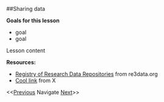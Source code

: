 ##Sharing data

**Goals for this lesson**

* goal
* goal

Lesson content


**Resources:**

* [Registry of Research Data Repositories](http://www.re3data.org/) from re3data.org
* [Cool link]() from X

<<[Previous](https://github.com/cbahlai/OSRR_course/blob/master/14_software_in_R_loops.md)  Navigate [Next](https://github.com/cbahlai/OSRR_course/blob/master/16_adapting_other_peoples_code.md)>>

